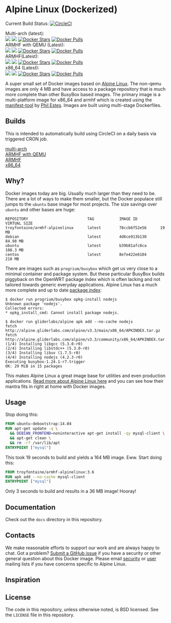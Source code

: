 # Alpine Linux (Dockerized)

Current Build Status: [![CircleCI](https://circleci.com/gh/troyfontaine/alpinelinux.svg?style=svg)](https://circleci.com/gh/troyfontaine/alpinelinux)  

Multi-arch (latest):  
[![](https://images.microbadger.com/badges/image/troyfontaine/alpinelinux.svg)](https://microbadger.com/images/troyfontaine/alpinelinux "Get your own image badge on microbadger.com")
[![](https://images.microbadger.com/badges/version/troyfontaine/alpinelinux.svg)](https://microbadger.com/images/troyfontaine/alpinelinux "Get your own version badge on microbadger.com")
[![Docker Stars](https://img.shields.io/docker/stars/troyfontaine/alpinelinux.svg)]()
[![Docker Pulls](https://img.shields.io/docker/pulls/troyfontaine/alpinelinux.svg)]()  
ARMHF with QEMU (Latest):  
[![](https://images.microbadger.com/badges/image/troyfontaine/armhf-alpinelinux.svg)](https://microbadger.com/images/troyfontaine/armhf-alpinelinux "Get your own image badge on microbadger.com")
[![](https://images.microbadger.com/badges/version/troyfontaine/armhf-alpinelinux.svg)](https://microbadger.com/images/troyfontaine/armhf-alpinelinux "Get your own version badge on microbadger.com")
[![Docker Stars](https://img.shields.io/docker/stars/troyfontaine/armhf-alpinelinux.svg)]()
[![Docker Pulls](https://img.shields.io/docker/pulls/troyfontaine/armhf-alpinelinux.svg)]()  
ARMHF(Latest):  
[![](https://images.microbadger.com/badges/image/troyfontaine/armhf_min-alpinelinux.svg)](https://microbadger.com/images/troyfontaine/armhf_min-alpinelinux "Get your own image badge on microbadger.com")
[![](https://images.microbadger.com/badges/version/troyfontaine/armhf_min-alpinelinux.svg)](https://microbadger.com/images/troyfontaine/armhf_min-alpinelinux "Get your own version badge on microbadger.com")
[![Docker Stars](https://img.shields.io/docker/stars/troyfontaine/armhf_min-alpinelinux.svg)]()
[![Docker Pulls](https://img.shields.io/docker/pulls/troyfontaine/armhf_min-alpinelinux.svg)]()  
x86_64 (Latest):  
[![](https://images.microbadger.com/badges/image/troyfontaine/x86_64-alpinelinux.svg)](https://microbadger.com/images/troyfontaine/x86_64-alpinelinux "Get your own image badge on microbadger.com")
[![](https://images.microbadger.com/badges/version/troyfontaine/x86_64-alpinelinux.svg)](https://microbadger.com/images/troyfontaine/x86_64-alpinelinux "Get your own version badge on microbadger.com")
[![Docker Stars](https://img.shields.io/docker/stars/troyfontaine/x86_64-alpinelinux.svg)]()
[![Docker Pulls](https://img.shields.io/docker/pulls/troyfontaine/x86_64-alpinelinux.svg)]()

A super small set of Docker images based on [Alpine Linux][alpine]. The non-qemu images are only 4 MB and have access to a package repository that is much more complete than other BusyBox based images.  The primary image is a multi-platform image for x86_64 and armhf which is created using the [manifest-tool](https://github.com/estesp/manifest-tool) by [Phil Estes](https://twitter.com/estesp).  Images are built using multi-stage Dockerfiles.  

## Builds

This is intended to automatically build using CircleCI on a daily basis via triggered CRON job.

[multi-arch](https://hub.docker.com/r/troyfontaine/alpinelinux/)  
[ARMHF with QEMU](https://hub.docker.com/r/troyfontaine/armhf-alpinelinux/)  
[ARMHF](https://hub.docker.com/r/troyfontaine/armhf_min-alpinelinux/)  
[x86_64](https://hub.docker.com/r/troyfontaine/x86_64-alpinelinux/)  

## Why?

Docker images today are big. Usually much larger than they need to be. There are a lot of ways to make them smaller, but the Docker populace still jumps to the `ubuntu` base image for most projects. The size savings over `ubuntu` and other bases are huge:

```
REPOSITORY          				TAG           IMAGE ID          VIRTUAL SIZE
troyfontaine/armhf-alpinelinux   	latest        78ccb6f52e56      19 MB
debian              				latest        4d6ce913b130      84.98 MB
ubuntu              				latest        b39b81afc8ca      188.3 MB
centos              				latest        8efe422e6104      210 MB
```

There are images such as `progrium/busybox` which get us very close to a minimal container and package system. But these particular BusyBox builds piggyback on the OpenWRT package index which is often lacking and not tailored towards generic everyday applications. Alpine Linux has a much more complete and up to date [package index][alpine-packages]:

```console
$ docker run progrium/busybox opkg-install nodejs
Unknown package 'nodejs'.
Collected errors:
* opkg_install_cmd: Cannot install package nodejs.

$ docker run gliderlabs/alpine apk add --no-cache nodejs
fetch http://alpine.gliderlabs.com/alpine/v3.3/main/x86_64/APKINDEX.tar.gz
fetch http://alpine.gliderlabs.com/alpine/v3.3/community/x86_64/APKINDEX.tar.gz
(1/4) Installing libgcc (5.3.0-r0)
(2/4) Installing libstdc++ (5.3.0-r0)
(3/4) Installing libuv (1.7.5-r0)
(4/4) Installing nodejs (4.2.3-r0)
Executing busybox-1.24.1-r7.trigger
OK: 29 MiB in 15 packages
```

This makes Alpine Linux a great image base for utilities and even production applications. [Read more about Alpine Linux here][alpine-about] and you can see how their mantra fits in right at home with Docker images.

## Usage

Stop doing this:

```dockerfile
FROM ubuntu-debootstrap:14.04
RUN apt-get update -q \
  && DEBIAN_FRONTEND=noninteractive apt-get install -qy mysql-client \
  && apt-get clean \
  && rm -rf /var/lib/apt
ENTRYPOINT ["mysql"]
```
This took 19 seconds to build and yields a 164 MB image. Eww. Start doing this:

```dockerfile
FROM troyfontaine/armhf-alpinelinux:3.6
RUN apk add --no-cache mysql-client
ENTRYPOINT ["mysql"]
```

Only 3 seconds to build and results in a 36 MB image! Hooray!

## Documentation

Check out the `docs` directory in this repository.

## Contacts

We make reasonable efforts to support our work and are always happy to chat.  Got a problem? [Submit a GitHub issue][issues] if you have a security or other general question about this Docker image. Please email [security](http://lists.alpinelinux.org/alpine-security/summary.html) or [user](http://lists.alpinelinux.org/alpine-user/summary.html) mailing lists if you have concerns specific to Alpine Linux.

## Inspiration



## License

The code in this repository, unless otherwise noted, is BSD licensed. See the `LICENSE` file in this repository.

[alpine-packages]: http://pkgs.alpinelinux.org/
[alpine-about]: https://www.alpinelinux.org/about/
[issues]: https://github.com/troyfontaine/armhf-alpinelinux/issues
[alpine]: http://alpinelinux.org/
[hub]: https://hub.docker.com/r/troyfontaine/armhf-alpinelinux/
